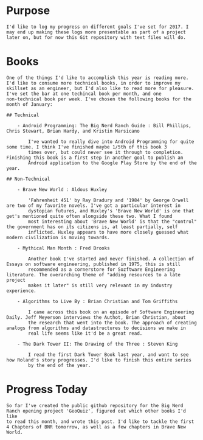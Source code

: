 # Purpose

	I'd like to log my progress on different goals I've set for 2017. I may end up making these logs more presentable as part of a project 
	later on, but for now this Git repository with text files will do.

# Books

	One of the things I'd like to accomplish this year is reading more. I'd like to consume more technical books, in order to improve my 
	skillset as an engineer, but I'd also like to read more for pleasure. I've set the bar at one techincal book per month, and one 
	non-technical book per week. I've chosen the following books for the month of January:

	## Technical
		
		- Android Programming: The Big Nerd Ranch Guide : Bill Phillips, Chris Stewart, Brian Hardy, and Kristin Marsicano 

			I've wanted to really dive into Android Programming for quite some time. I think I've finished maybe 1/5th of this book 3 
            times over, but could never see it through to completion. Finishing this book is a first step in another goal to publish an 
            Android application to the Google Play Store by the end of the year.

	## Non-Technical
		
		- Brave New World : Aldous Huxley

			'Fahrenheit 451' by Ray Bradury and '1984' by George Orwell are two of my favorite novels. I've got a particular interest in
			dystopian futures, and Huxley's 'Brave New World' is one that get's mentioned quite often alongside these two. What I found
			most interesting about 'Brave New World' is that the "control" the government has on its citizens is, at least partially, self
			inflicted. Huxley appears to have more closely guessed what modern civilization is moving towards.

		- Mythical Man Month : Fred Brooks

			Another book I've started and never finished. A collection of Essays on software engineering, published in 1975, this is still
			recommended as a cornerstore for Sozftware Engineering literature. The overarching theme of "adding resources to a late project
			makes it later" is still very relevant in my industry experience.

		- Algorithms to Live By : Brian Christian and Tom Griffiths

			I came across this book on an episode of Software Engineering Daily. Jeff Meyerson interviews the Authot, Brian Christian, about
			the research that went into the book. The approach of creating analogs from algorithms and datastructures to decisions we make in 
			real life seems like it'd be a great read.  		

		- The Dark Tower II: The Drawing of the Three : Steven King

			I read the first Dark Tower Book last year, and want to see how Roland's story progresses. I'd like to finish this entire series
			by the end of the year.

# Progress Today

	So far I've created the public github repository for the Big Nerd Ranch opening project 'GeoQuiz', figured out which other books I'd like
	to read this month, and wrote this post. I'd like to tackle the first 4 Chapters of BNR tomorrow, as well as a few chapters in Brave New 
	World.
